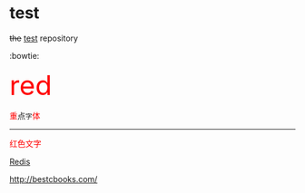 # test
<del>the</del> <ins>test</ins> repository

:bowtie:

<font size="10" color="red">red</font>

<span style="color:red;">重</span>点`字`<font color ="red">体</font>

---
<div style="color:#FF0000">
  <p>红色文字</p>
</div>

[Redis](https://hacpai.com/article/1491037098065)

<http://bestcbooks.com/>
